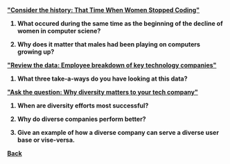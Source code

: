 <b><a href = "https://www.npr.org/sections/money/2014/10/21/357629765/when-women-stopped-coding">"Consider the history: That Time When Women Stopped Coding"</a>

1. What occured during the same time as the beginning of the decline of women in computer sciene?

2. Why does it matter that males had been playing on computers growing up?

<b><a href = "https://informationisbeautiful.net/visualizations/diversity-in-tech/">"Review the data: Employee breakdown of key technology companies"</a>

1. What three take-a-ways do you have looking at this data?

<b><a href = "https://www.usatoday.com/story/tech/columnist/2015/07/21/why-diversity-matters-your-tech-company/30419871/">"Ask the question: Why diversity matters to your tech company"</a>

1. When are diversity efforts most successful?

2. Why do diverse companies perform better?

3. Give an example of how a diverse company can serve a diverse user base or vise-versa.

<a href = "https://github.com/scottie-l/reading-notes/tree/main/reading-notes-301">Back</a>
